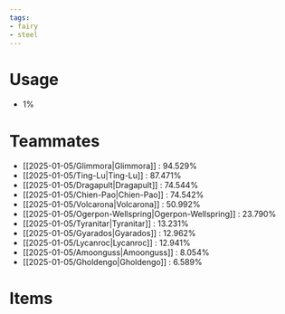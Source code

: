 ```yaml
---
tags:
- fairy
- steel
---
```

# Usage
- 1%
# Teammates
- [[2025-01-05/Glimmora|Glimmora]] : 94.529%
- [[2025-01-05/Ting-Lu|Ting-Lu]] : 87.471%
- [[2025-01-05/Dragapult|Dragapult]] : 74.544%
- [[2025-01-05/Chien-Pao|Chien-Pao]] : 74.542%
- [[2025-01-05/Volcarona|Volcarona]] : 50.992%
- [[2025-01-05/Ogerpon-Wellspring|Ogerpon-Wellspring]] : 23.790%
- [[2025-01-05/Tyranitar|Tyranitar]] : 13.231%
- [[2025-01-05/Gyarados|Gyarados]] : 12.962%
- [[2025-01-05/Lycanroc|Lycanroc]] : 12.941%
- [[2025-01-05/Amoonguss|Amoonguss]] : 8.054%
- [[2025-01-05/Gholdengo|Gholdengo]] : 6.589%
# Items